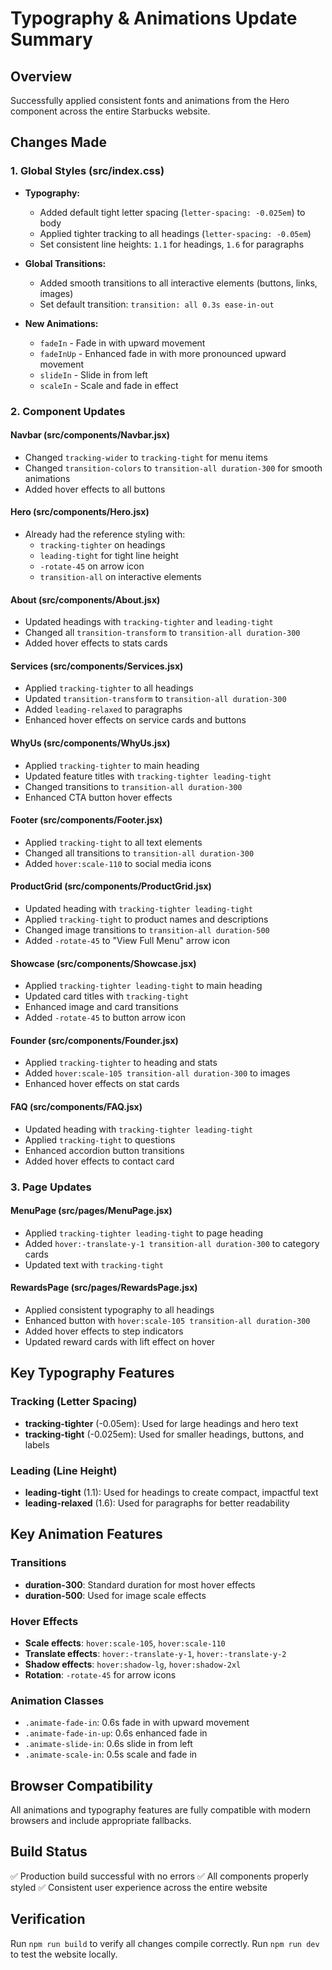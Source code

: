 # Typography & Animations Update Summary

## Overview
Successfully applied consistent fonts and animations from the Hero component across the entire Starbucks website.

## Changes Made

### 1. Global Styles (src/index.css)
- **Typography:**
  - Added default tight letter spacing (`letter-spacing: -0.025em`) to body
  - Applied tighter tracking to all headings (`letter-spacing: -0.05em`)
  - Set consistent line heights: `1.1` for headings, `1.6` for paragraphs
  
- **Global Transitions:**
  - Added smooth transitions to all interactive elements (buttons, links, images)
  - Set default transition: `transition: all 0.3s ease-in-out`

- **New Animations:**
  - `fadeIn` - Fade in with upward movement
  - `fadeInUp` - Enhanced fade in with more pronounced upward movement
  - `slideIn` - Slide in from left
  - `scaleIn` - Scale and fade in effect

### 2. Component Updates

#### Navbar (src/components/Navbar.jsx)
- Changed `tracking-wider` to `tracking-tight` for menu items
- Changed `transition-colors` to `transition-all duration-300` for smooth animations
- Added hover effects to all buttons

#### Hero (src/components/Hero.jsx)
- Already had the reference styling with:
  - `tracking-tighter` on headings
  - `leading-tight` for tight line height
  - `-rotate-45` on arrow icon
  - `transition-all` on interactive elements

#### About (src/components/About.jsx)
- Updated headings with `tracking-tighter` and `leading-tight`
- Changed all `transition-transform` to `transition-all duration-300`
- Added hover effects to stats cards

#### Services (src/components/Services.jsx)
- Applied `tracking-tighter` to all headings
- Updated `transition-transform` to `transition-all duration-300`
- Added `leading-relaxed` to paragraphs
- Enhanced hover effects on service cards and buttons

#### WhyUs (src/components/WhyUs.jsx)
- Applied `tracking-tighter` to main heading
- Updated feature titles with `tracking-tighter leading-tight`
- Changed transitions to `transition-all duration-300`
- Enhanced CTA button hover effects

#### Footer (src/components/Footer.jsx)
- Applied `tracking-tight` to all text elements
- Changed all transitions to `transition-all duration-300`
- Added `hover:scale-110` to social media icons

#### ProductGrid (src/components/ProductGrid.jsx)
- Updated heading with `tracking-tighter leading-tight`
- Applied `tracking-tight` to product names and descriptions
- Changed image transitions to `transition-all duration-500`
- Added `-rotate-45` to "View Full Menu" arrow icon

#### Showcase (src/components/Showcase.jsx)
- Applied `tracking-tighter leading-tight` to main heading
- Updated card titles with `tracking-tight`
- Enhanced image and card transitions
- Added `-rotate-45` to button arrow icon

#### Founder (src/components/Founder.jsx)
- Applied `tracking-tighter` to heading and stats
- Added `hover:scale-105 transition-all duration-300` to images
- Enhanced hover effects on stat cards

#### FAQ (src/components/FAQ.jsx)
- Updated heading with `tracking-tighter leading-tight`
- Applied `tracking-tight` to questions
- Enhanced accordion button transitions
- Added hover effects to contact card

### 3. Page Updates

#### MenuPage (src/pages/MenuPage.jsx)
- Applied `tracking-tighter leading-tight` to page heading
- Added `hover:-translate-y-1 transition-all duration-300` to category cards
- Updated text with `tracking-tight`

#### RewardsPage (src/pages/RewardsPage.jsx)
- Applied consistent typography to all headings
- Enhanced button with `hover:scale-105 transition-all duration-300`
- Added hover effects to step indicators
- Updated reward cards with lift effect on hover

## Key Typography Features

### Tracking (Letter Spacing)
- **tracking-tighter** (-0.05em): Used for large headings and hero text
- **tracking-tight** (-0.025em): Used for smaller headings, buttons, and labels

### Leading (Line Height)
- **leading-tight** (1.1): Used for headings to create compact, impactful text
- **leading-relaxed** (1.6): Used for paragraphs for better readability

## Key Animation Features

### Transitions
- **duration-300**: Standard duration for most hover effects
- **duration-500**: Used for image scale effects

### Hover Effects
- **Scale effects**: `hover:scale-105`, `hover:scale-110`
- **Translate effects**: `hover:-translate-y-1`, `hover:-translate-y-2`
- **Shadow effects**: `hover:shadow-lg`, `hover:shadow-2xl`
- **Rotation**: `-rotate-45` for arrow icons

### Animation Classes
- `.animate-fade-in`: 0.6s fade in with upward movement
- `.animate-fade-in-up`: 0.6s enhanced fade in
- `.animate-slide-in`: 0.6s slide in from left
- `.animate-scale-in`: 0.5s scale and fade in

## Browser Compatibility
All animations and typography features are fully compatible with modern browsers and include appropriate fallbacks.

## Build Status
✅ Production build successful with no errors
✅ All components properly styled
✅ Consistent user experience across the entire website

## Verification
Run `npm run build` to verify all changes compile correctly.
Run `npm run dev` to test the website locally.

